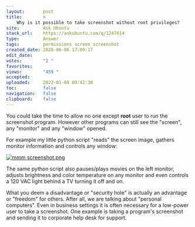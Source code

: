 ```yaml
---
layout:       post
title:        >
    Why is it possible to take screenshot without root privileges?
site:         Ask Ubuntu
stack_url:    https://askubuntu.com/q/1247614
type:         Answer
tags:         permissions screen screenshot
created_date: 2020-06-06 17:09:17
edit_date:    
votes:        "2 "
favorites:    
views:        "459 "
accepted:     
uploaded:     2022-01-09 09:42:38
toc:          false
navigation:   false
clipboard:    false
---
```


You could take the time to allow no one except **root** user to run the screenshot program. However other programs can still see the "screen", any "monitor" and any "window" opened.

For example my little python script "reads" the screen image, gathers monitor information and controls any window:

[![mmm screenshot.png][1]][1]

The same python script also pauses/plays movies on the left monitor, adjusts brightness and color temperature on any monitor and even controls a 120 VAC light behind a TV turning it off and on.

What you deem a disadvantage or "security hole" is actually an advantage or "freedom" for others. After all, we are talking about "personal computers". Even in business settings it is often necessary for a low-power user to take a screenshot. One example is taking a program's screenshot and sending it to corporate help desk for support.




  [1]: https://i.stack.imgur.com/TV4ON.jpg

